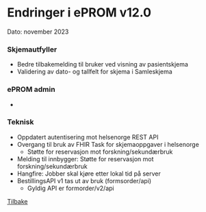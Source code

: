 # Endringer i ePROM v12.0
Dato: november 2023

### Skjemautfyller
- Bedre tilbakemelding til bruker ved visning av pasientskjema
- Validering av dato- og tallfelt for skjema i Samleskjema

### ePROM admin
- 

### Teknisk
- Oppdatert autentisering mot helsenorge REST API
- Overgang til bruk av FHIR Task for skjemaoppgaver i helsenorge
  - Støtte for reservasjon mot forskning/sekundærbruk
- Melding til innbygger: Støtte for reservasjon mot forskning/sekundærbruk
- Hangfire: Jobber skal kjøre etter lokal tid på server
- BestillingsAPI v1 tas ut av bruk (formsorder/api)
  - Gyldig API er formorder/v2/api


[Tilbake](./Releaselist)

